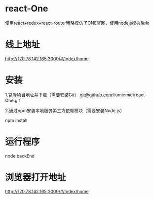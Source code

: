 # react-One
使用react+redux+react-router粗略模仿了ONE官网，使用nodejs模拟后台
# 线上地址
http://120.78.142.165:3000/#/index/home
# 安装
1.克隆项目地址并下载（需要安装Git）
git@github.com:liumiemie/react-One.git

2.通过npm安装本地服务第三方依赖模块（需要安装Node.js）

npm install
# 运行程序
node backEnd
# 浏览器打开地址
http://120.78.142.165:3000/#/index/home
